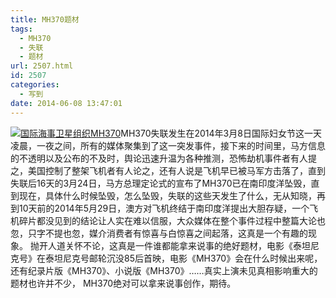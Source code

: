 ```yaml
---
title: MH370题材
tags:
  - MH370
  - 失联
  - 题材
url: 2507.html
id: 2507
categories:
  - 写到
date: 2014-06-08 13:47:01
---
```


[![](http://photo.guolaijie.com/rooufer/uploads/2014/06/国际海事卫星组织MH370.jpg "国际海事卫星组织MH370")](http://photo.guolaijie.com/rooufer/uploads/2014/06/国际海事卫星组织MH370.jpg)MH370失联发生在2014年3月8日国际妇女节这一天凌晨，一夜之间，所有的媒体聚集到了这一突发事件，接下来的时间里，马方信息的不透明以及公布的不及时，舆论迅速升温为各种推测，恐怖劫机事件者有人提之，美国控制了整架飞机者有人论之，还有人说是飞机早已被马军方击落了，直到失联后16天的3月24日，马方总理定论式的宣布了MH370已在南印度洋坠毁，直到现在，具体什么时候坠毁，怎么坠毁，失联的这些天发生了什么，无从知晓，再到10天前的2014年5月29日，澳方对飞机终结于南印度洋提出大胆存疑，一个飞机碎片都没见到的结论让人实在难以信服，大众媒体在整个事件过程中整篇大论也忽，只字不提也忽，媒介消费者有惊喜与白惊喜之间起落，这真是一个有趣的现象。 抛开人道关怀不论，这真是一件谁都能拿来说事的绝好题材，电影《泰坦尼克号》在泰坦尼克号邮轮沉没85后首映，电影《MH370》会在什么时候出来呢，还有纪录片版《MH370》、小说版《MH370》……真实上演未见真相影响重大的题材也许并不少， MH370绝对可以拿来说事创作，期待。